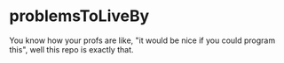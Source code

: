# problemsToLiveBy
You know how your profs are like, "it would be nice if you could program this", well this repo is exactly that. 
